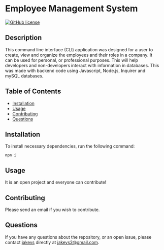 # Employee Management System

[![GitHub license](https://img.shields.io/badge/CLI-mySQL-blue.svg)](https://github.com/jakevs/https://jakevs.github.io/employeemanagementsystem/)

## Description

This command line interface (CLI) application was designed for a user to create, view and organize the employees and their roles in a company. It can be used for personal, or professional purposes. This will help developers and non-developers interact with information in databases. This was made with backend code using Javascript, Node.js, Inquirer and mySQL databases.

## Table of Contents

- [Installation](#installation)
- [Usage](#usage)
- [Contributing](#contributing)
- [Questions](#questions)

## Installation

To install necessary dependencies, run the following command:

```
npm i
```

## Usage

It is an open project and everyone can contribute!

## Contributing

Please send an email if you wish to contribute.

## Questions

If you have any questions about the repository, or an open issue, please contact [jakevs](https://github.com/jakevs/) directly at jakevs3@gmail.com.
